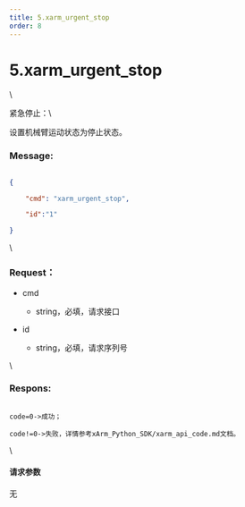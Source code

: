 ```yaml
---
title: 5.xarm_urgent_stop
order: 8
---
```

# 5.xarm\_urgent\_stop



\



紧急停止：\

设置机械臂运动状态为停止状态。



### Message:   



```json

{

    "cmd": "xarm_urgent_stop",

    "id":"1"

}

```



\





### Request：  



* cmd

  * string，必填，请求接口

* id

  * string，必填，请求序列号



\





### Respons:  



```

code=0->成功；

code!=0->失败，详情参考xArm_Python_SDK/xarm_api_code.md文档。

```



\





#### 请求参数



无
